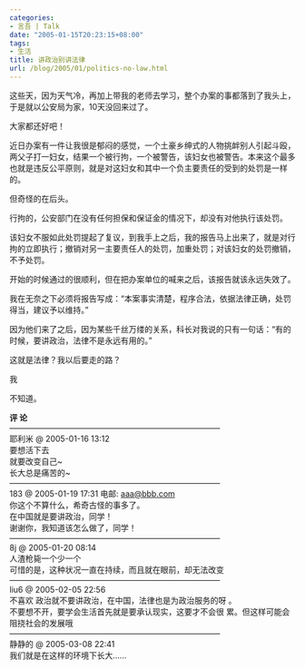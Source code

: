 ```yaml
---
categories:
- 言吾 | Talk
date: "2005-01-15T20:23:15+08:00"
tags:
- 生活
title: 讲政治别讲法律
url: /blog/2005/01/politics-no-law.html
---
```

这些天，因为天气冷，再加上带我的老师去学习，整个办案的事都落到了我头上，于是就以公安局为家，10天没回来过了。

大家都还好吧！

近日办案有一件让我很是郁闷的感觉，一个土豪乡绅式的人物挑衅别人引起斗殴，两父子打一妇女，结果一个被行拘，一个被警告，该妇女也被警告。本来这个最多也就是违反公平原则，就是对这妇女和其中一个负主要责任的受到的处罚是一样的。

但奇怪的在后头。

行拘的，公安部门在没有任何担保和保证金的情况下，却没有对他执行该处罚。

该妇女不服如此处罚提起了复议，到我手上之后，我的报告马上出来了，就是对行拘的立即执行；撤销对另一主要责任人的处罚，加重处罚；对该妇女的处罚撤销，不予处罚。

开始的时候通过的很顺利，但在把办案单位的喊来之后，该报告就该永远失效了。

我在无奈之下必须将报告写成：“本案事实清楚，程序合法，依据法律正确，处罚得当，建议予以维持。”

因为他们来了之后，因为某些千丝万缕的关系，科长对我说的只有一句话：“有的时候，要讲政治，法律不是永远有用的。”

这就是法律？我以后要走的路？

我

不知道。

<!--more-->

  
**评 论**  
&#8212;&#8212;&#8212;&#8212;&#8212;&#8212;&#8212;&#8212;&#8212;&#8212;&#8212;&#8212;&#8212;&#8212;&#8212;&#8212;&#8212;&#8212;&#8212;&#8212;&#8212;&#8212;&#8212;&#8212;&#8212;&#8212;&#8211;  
耶利米 @ 2005-01-16 13:12  
要想活下去  
就要改变自己~  
长大总是痛苦的~  
&#8212;&#8212;&#8212;&#8212;&#8212;&#8212;&#8212;&#8212;&#8212;&#8212;&#8212;&#8212;&#8212;&#8212;&#8212;&#8212;&#8212;&#8212;&#8212;&#8212;&#8212;&#8212;&#8212;&#8212;&#8212;&#8212;&#8211;  
183 @ 2005-01-19 17:31 电邮: aaa@bbb.com  
你这个不算什么，希奇古怪的事多了。  
在中国就是要讲政治，同学！  
谢谢你，我知道该怎么做了，同学！  
&#8212;&#8212;&#8212;&#8212;&#8212;&#8212;&#8212;&#8212;&#8212;&#8212;&#8212;&#8212;&#8212;&#8212;&#8212;&#8212;&#8212;&#8212;&#8212;&#8212;&#8212;&#8212;&#8212;&#8212;&#8212;&#8212;&#8211;  
8j @ 2005-01-20 08:14  
人渣枪毙一个少一个  
可惜的是，这种状况一直在持续，而且就在眼前，却无法改变  
&#8212;&#8212;&#8212;&#8212;&#8212;&#8212;&#8212;&#8212;&#8212;&#8212;&#8212;&#8212;&#8212;&#8212;&#8212;&#8212;&#8212;&#8212;&#8212;&#8212;&#8212;&#8212;&#8212;&#8212;&#8212;&#8212;&#8211;  
liu6 @ 2005-02-05 22:56  
不喜欢 政治就不要讲政治，在中国，法律也是为政治服务的呀 。  
不要想不开，要学会生活首先就是要承认现实，这要才不会很 累。但这样可能会阻挠社会的发展哦  
&#8212;&#8212;&#8212;&#8212;&#8212;&#8212;&#8212;&#8212;&#8212;&#8212;&#8212;&#8212;&#8212;&#8212;&#8212;&#8212;&#8212;&#8212;&#8212;&#8212;&#8212;&#8212;&#8212;&#8212;&#8212;&#8212;&#8211;  
静静的 @ 2005-03-08 22:41  
我们就是在这样的环境下长大……